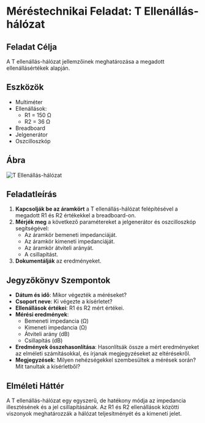 # Méréstechnikai Feladat: T Ellenállás-hálózat

## Feladat Célja
A T ellenállás-hálózat jellemzőinek meghatározása a megadott ellenállásértékek alapján.

## Eszközök
- Multiméter
- Ellenállások:
  - R1 = 150 Ω
  - R2 = 36 Ω
- Breadboard
- Jelgenerátor
- Oszcilloszkóp

## Ábra
![T Ellenállás-hálózat](https://www.electronics-notes.com/images/attenuator-resistive-t-section-pad.svg)

## Feladatleírás
1. **Kapcsolják be az áramkört** a T ellenállás-hálózat felépítésével a megadott R1 és R2 értékekkel a breadboard-on.
2. **Mérjék meg** a következő paramétereket a jelgenerátor és oszcilloszkóp segítségével:
   - Az áramkör bemeneti impedanciáját.
   - Az áramkör kimeneti impedanciáját.
   - Az áramkör átviteli arányát.
   - A csillapítást.
3. **Dokumentálják** az eredményeket.

## Jegyzőkönyv Szempontok
- **Dátum és idő**: Mikor végezték a méréseket?
- **Csoport neve**: Ki végezte a kísérletet?
- **Ellenállások értékei**: R1 és R2 mért értékei.
- **Mérési eredmények**:
  - Bemeneti impedancia (Ω)
  - Kimeneti impedancia (Ω)
  - Átviteli arány (dB)
  - Csillapítás (dB)
- **Eredmények összehasonlítása**: Hasonlítsák össze a mért eredményeket az elméleti számításokkal, és írjanak megjegyzéseket az eltérésekről.
- **Megjegyzések**: Milyen nehézségekkel szembesültek a mérések során? Mit tanultak a kísérletből?

## Elméleti Háttér
A T ellenállás-hálózat egy egyszerű, de hatékony módja az impedancia illesztésének és a jel csillapításának. Az R1 és R2 ellenállások közötti viszonyok meghatározzák a hálózat teljesítményét és a kimeneti jelet.

